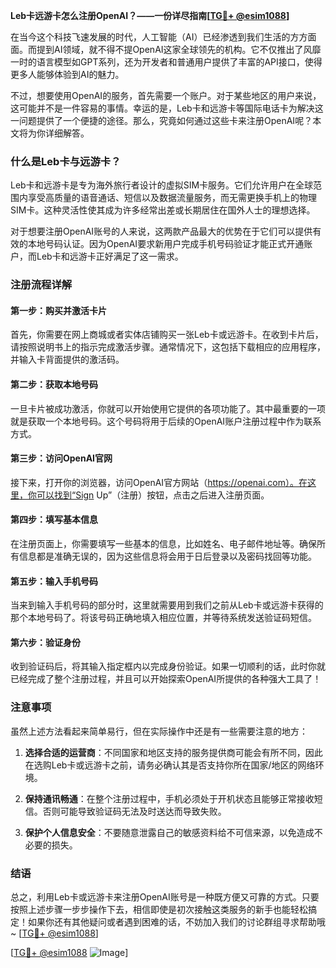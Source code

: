 **Leb卡远游卡怎么注册OpenAI？——一份详尽指南[[TG💪+ @esim1088](https://t.me/s/esim1088)]**

在当今这个科技飞速发展的时代，人工智能（AI）已经渗透到我们生活的方方面面。而提到AI领域，就不得不提OpenAI这家全球领先的机构。它不仅推出了风靡一时的语言模型如GPT系列，还为开发者和普通用户提供了丰富的API接口，使得更多人能够体验到AI的魅力。

不过，想要使用OpenAI的服务，首先需要一个账户。对于某些地区的用户来说，这可能并不是一件容易的事情。幸运的是，Leb卡和远游卡等国际电话卡为解决这一问题提供了一个便捷的途径。那么，究竟如何通过这些卡来注册OpenAI呢？本文将为你详细解答。

### 什么是Leb卡与远游卡？

Leb卡和远游卡是专为海外旅行者设计的虚拟SIM卡服务。它们允许用户在全球范围内享受高质量的语音通话、短信以及数据流量服务，而无需更换手机上的物理SIM卡。这种灵活性使其成为许多经常出差或长期居住在国外人士的理想选择。

对于想要注册OpenAI账号的人来说，这两款产品最大的优势在于它们可以提供有效的本地号码认证。因为OpenAI要求新用户完成手机号码验证才能正式开通账户，而Leb卡和远游卡正好满足了这一需求。

### 注册流程详解

#### 第一步：购买并激活卡片
首先，你需要在网上商城或者实体店铺购买一张Leb卡或远游卡。在收到卡片后，请按照说明书上的指示完成激活步骤。通常情况下，这包括下载相应的应用程序，并输入卡背面提供的激活码。

#### 第二步：获取本地号码
一旦卡片被成功激活，你就可以开始使用它提供的各项功能了。其中最重要的一项就是获取一个本地号码。这个号码将用于后续的OpenAI账户注册过程中作为联系方式。

#### 第三步：访问OpenAI官网
接下来，打开你的浏览器，访问OpenAI官方网站（https://openai.com）。在这里，你可以找到“Sign Up”（注册）按钮，点击之后进入注册页面。

#### 第四步：填写基本信息
在注册页面上，你需要填写一些基本的信息，比如姓名、电子邮件地址等。确保所有信息都是准确无误的，因为这些信息将会用于日后登录以及密码找回等功能。

#### 第五步：输入手机号码
当来到输入手机号码的部分时，这里就需要用到我们之前从Leb卡或远游卡获得的那个本地号码了。将该号码正确地填入相应位置，并等待系统发送验证码短信。

#### 第六步：验证身份
收到验证码后，将其输入指定框内以完成身份验证。如果一切顺利的话，此时你就已经完成了整个注册过程，并且可以开始探索OpenAI所提供的各种强大工具了！

### 注意事项
虽然上述方法看起来简单易行，但在实际操作中还是有一些需要注意的地方：

1. **选择合适的运营商**：不同国家和地区支持的服务提供商可能会有所不同，因此在选购Leb卡或远游卡之前，请务必确认其是否支持你所在国家/地区的网络环境。
   
2. **保持通讯畅通**：在整个注册过程中，手机必须处于开机状态且能够正常接收短信。否则可能导致验证码无法及时送达而导致失败。

3. **保护个人信息安全**：不要随意泄露自己的敏感资料给不可信来源，以免造成不必要的损失。

### 结语

总之，利用Leb卡或远游卡来注册OpenAI账号是一种既方便又可靠的方式。只要按照上述步骤一步步操作下去，相信即使是初次接触这类服务的新手也能轻松搞定！如果你还有其他疑问或者遇到困难的话，不妨加入我们的讨论群组寻求帮助哦~ [[TG💪+ @esim1088](https://t.me/s/esim1088)]

[[TG💪+ @esim1088](https://t.me/s/esim1088) ![Image](https://i.postimg.cc/4NQfJmqS/Snipaste-2025-05-13-00-14-12.png)]